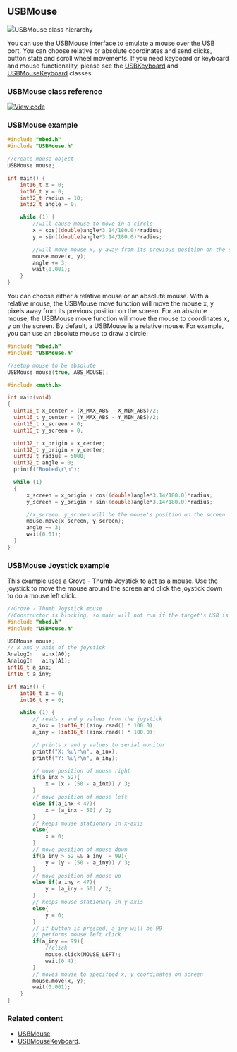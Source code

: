 ## USBMouse

<span class="images">![](https://os.mbed.com/docs/v5.9/feature-hal-spec-usb-device-doxy/class_u_s_b_mouse.png)<span>USBMouse class hierarchy</span></span>

You can use the USBMouse interface to emulate a mouse over the USB port. You can choose relative or absolute coordinates and send clicks, button state and scroll wheel movements.
If you need keyboard or keyboard and mouse functionality, please see the [USBKeyboard](USBKeyboard.html) and [USBMouseKeyboard](USBMouseKeyboard.html) classes.

### USBMouse class reference

[![View code](https://www.mbed.com/embed/?type=library)](http://os.mbed.com/docs/v5.9/feature-hal-spec-usb-device-doxy/class_u_s_b_mouse.html)

### USBMouse example

```C++
#include "mbed.h"
#include "USBMouse.h"

//create mouse object
USBMouse mouse;

int main() {
    int16_t x = 0;
    int16_t y = 0;
    int32_t radius = 10;
    int32_t angle = 0;

    while (1) {
        //will cause mouse to move in a circle
        x = cos((double)angle*3.14/180.0)*radius;
        y = sin((double)angle*3.14/180.0)*radius;

        //will move mouse x, y away from its previous position on the screen
        mouse.move(x, y);
        angle += 3;
        wait(0.001);
    }
}
```

You can choose either a relative mouse or an absolute mouse. With a relative mouse, the USBMouse move function will move the mouse x, y pixels away from its previous position on the screen. For an absolute mouse, the USBMouse move function will move the mouse to coordinates x, y on the screen. By default, a USBMouse is a relative mouse. For example, you can use an absolute mouse to draw a circle:

```C++
#include "mbed.h"
#include "USBMouse.h"

//setup mouse to be absolute
USBMouse mouse(true, ABS_MOUSE);

#include <math.h>

int main(void)
{
  uint16_t x_center = (X_MAX_ABS - X_MIN_ABS)/2;
  uint16_t y_center = (Y_MAX_ABS - Y_MIN_ABS)/2;
  uint16_t x_screen = 0;
  uint16_t y_screen = 0;

  uint32_t x_origin = x_center;
  uint32_t y_origin = y_center;
  uint32_t radius = 5000;
  uint32_t angle = 0;
  printf("Booted\r\n");

  while (1)
  {
      x_screen = x_origin + cos((double)angle*3.14/180.0)*radius;
      y_screen = y_origin + sin((double)angle*3.14/180.0)*radius;

      //x_screen, y_screen will be the mouse's position on the screen
      mouse.move(x_screen, y_screen);
      angle += 3;
      wait(0.01);
  }
}
```

### USBMouse Joystick example  

This example uses a Grove - Thumb Joystick to act as a mouse. Use the joystick to move the mouse around the screen and click the joystick down to do a mouse left click.

```C++
//Grove - Thumb Joystick mouse
//Constructor is blocking, so main will not run if the target's USB is not connected
#include "mbed.h"
#include "USBMouse.h"

USBMouse mouse;
// x and y axis of the joystick
AnalogIn   ainx(A0);
AnalogIn   ainy(A1);
int16_t a_inx;
int16_t a_iny;

int main() {
    int16_t x = 0;
    int16_t y = 0;

    while (1) {
        // reads x and y values from the joystick
        a_inx = (int16_t)(ainy.read() * 100.0);
        a_iny = (int16_t)(ainx.read() * 100.0);

        // prints x and y values to serial monitor
        printf("X: %u\r\n", a_inx);
        printf("Y: %u\r\n", a_iny);

        // move position of mouse right
        if(a_inx > 52){
            x = (x - (50 - a_inx)) / 3;
        }
        // move position of mouse left
        else if(a_inx < 47){
            x = (a_inx - 50) / 2;
        }
        // keeps mouse stationary in x-axis
        else{
            x = 0;
        }
        // move position of mouse down
        if(a_iny > 52 && a_iny != 99){
            y = (y - (50 - a_iny)) / 3;
        }
        // move position of mouse up
        else if(a_iny < 47){
            y = (a_iny - 50) / 2;
        }
        // keeps mouse stationary in y-axis
        else{
            y = 0;
        }
        // if button is pressed, a_iny will be 99
        // performs mouse left click
        if(a_iny == 99){
            //click
            mouse.click(MOUSE_LEFT);
            wait(0.4);
        }
        // moves mouse to specified x, y coordinates on screen
        mouse.move(x, y);
        wait(0.001);
    }
}

```

### Related content

- [USBMouse](USBMouse.html).
- [USBMouseKeyboard](USBMouseKeyboard.html).
